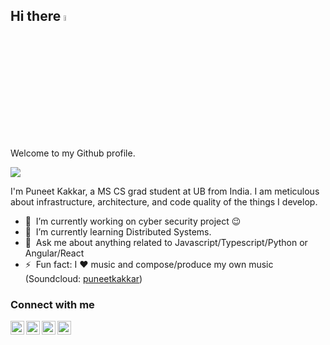 ## Hi there <img src="https://media.giphy.com/media/hvRJCLFzcasrR4ia7z/giphy.gif" width="5%">

Welcome to my Github profile.

![](https://visitor-badge.glitch.me/badge?page_id=puneetkakkar.puneetkakkar)

I'm Puneet Kakkar, a MS CS grad student at UB from India. I am meticulous about infrastructure, architecture, and code quality of the things I develop. 

- 🔭 &nbsp;I’m currently working on cyber security project :wink:
- 🌱 &nbsp;I’m currently learning Distributed Systems.
- 💬 &nbsp;Ask me about anything related to Javascript/Typescript/Python or Angular/React
- ⚡ &nbsp;Fun fact: I :heart: music and compose/produce my own music (Soundcloud: [puneetkakkar](https://soundcloud.com/puneetkakkar))

### Connect with me
<a href="https://www.instagram.com/puneet_kakkar/">
  <img align="left" alt="Puneet's Instagram" width="22px" src="https://raw.githubusercontent.com/hussainweb/hussainweb/main/icons/instagram.png" />
</a>
<a href="https://discordapp.com/users/puneetkakkar#0980">
  <img align="left" alt="Puneet's Discord" width="22px" src="https://raw.githubusercontent.com/peterthehan/peterthehan/master/assets/discord.svg" />
</a>
<a href="https://twitter.com/puneetkakkar">
  <img align="left" alt="Puneet Kakkar | Twitter" width="22px" src="https://raw.githubusercontent.com/peterthehan/peterthehan/master/assets/twitter.svg" />
</a>
<a href="https://www.linkedin.com/in/puneet-kakkar/">
  <img align="left" alt="Puneet's LinkedIN" width="22px" src="https://raw.githubusercontent.com/peterthehan/peterthehan/master/assets/linkedin.svg" />
</a>
